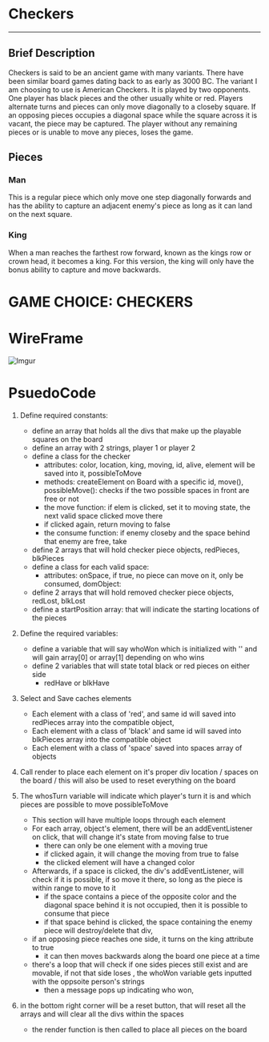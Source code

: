 # **Checkers** 

---

## Brief Description
Checkers is said to be an ancient game with many variants. There have been similar board games dating back to as early as 3000 BC. The variant I am choosing to use is American Checkers. It is played by two opponents. One player has black pieces and the other usually white or red. Players alternate turns and pieces can only move diagonally to a closeby square. If an opposing pieces occupies a diagonal space while the square across it is vacant, the piece may be captured. The player without any remaining pieces or is unable to move any pieces, loses the game. 

## Pieces

### Man 
This is a regular piece which only move one step diagonally forwards and has the ability to capture an adjacent enemy's piece as long as it can land on the next square. 

### King
When a man reaches the farthest row forward, known as the kings row or crown head, it becomes a king.
For this version, the king will only have the bonus ability to capture and move backwards. 


# GAME CHOICE: CHECKERS

# WireFrame
![Imgur](https://i.imgur.com/OgmbFFH.jpg)


# PsuedoCode

1. Define required constants:
    * define an array that holds all the divs that make up the playable squares on the board
    * define an array with 2 strings, player 1 or player 2
    * define a class for the checker
        - attributes: color, location, king, moving, id, alive, element will be saved into it, possibleToMove 
        - methods: createElement on Board with a specific id, move(), possibleMove(): checks if the two possible spaces in front are free or not
        - the move function: if elem is clicked, set it to moving state, the next valid space clicked move there
        - if clicked again, return moving to false
        - the consume function: if enemy closeby and the space behind that enemy are free, take
    * define 2 arrays that will hold checker piece objects, redPieces, blkPieces
    * define a class for each valid space:
        - attributes: onSpace, if true, no piece can move on it, only be consumed, domObject: 
    * define 2 arrays that will hold removed checker piece objects, redLost, blkLost
    * define a startPosition array: that will indicate the starting locations of the pieces

2. Define the required variables:
    * define a variable that will say whoWon which is initialized with '' and will gain array[0] or array[1] depending on who wins
    * define 2 variables that will state total black or red pieces on either side
        - redHave or blkHave

3. Select and Save caches elements
    * Each element with a class of 'red', and same id will saved into redPieces array into the compatible object, 
    * Each element with a class of 'black' and same id will saved into blkPieces array into the compatible object
    * Each element with a class of 'space' saved into spaces array of objects

4. Call render to place each element on it's proper div location / spaces on the board / this will also be used to reset everything on the board

5. The whosTurn variable will indicate which player's turn it is and which pieces are possible to move possibleToMove 
    * This section will have multiple loops through each element
    * For each array, object's element, there will be an addEventListener on click, that will change it's state from moving false to true
        - there can only be one element with a moving true 
        - if clicked again, it will change the moving from true to false 
        - the clicked element will have a changed color 
    * Afterwards, if a space is clicked, the div's addEventListener, will check if it is possible, if so move it there, so long
        as the piece is within range to move to it 
        - if the space contains a piece of the opposite color and the diagonal space behind it is not occupied, then it is possible to consume that piece
        - if that space behind is clicked, the space containing the enemy piece will destroy/delete that div, 
    * if an opposing piece reaches one side, it turns on the king attribute to true    
        - it can then moves backwards along the board one piece at a time 
    * there's a loop that will check if one sides pieces still exist and are movable, if not that side loses , the whoWon variable gets inputted with the oppsoite person's strings
        - then a message pops up indicating who won, 

6. in the bottom right corner will be a reset button, that will reset all the arrays and will clear all the divs within the spaces
    * the render function is then called to place all pieces on the board 


